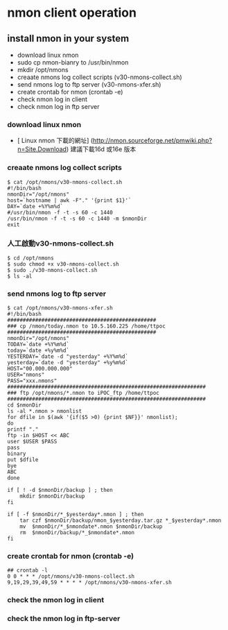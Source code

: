 # nmon client operation 


## install nmon in your system
- download linux nmon
- sudo cp nmon-bianry to /usr/bin/nmon 
- mkdir /opt/nmons
- creaate nmons log collect scripts (v30-nmons-collect.sh)
- send nmons log to ftp server (v30-nmons-xfer.sh)
- create crontab for nmon (crontab -e)
- check nmon log in client
- check nmon log in ftp server


### download linux nmon 

-  [ Linux nmon 下載的網址] (http://nmon.sourceforge.net/pmwiki.php?n=Site.Download) 建議下載16d 或16e 版本

### creaate nmons log collect scripts

```
$ cat /opt/nmons/v30-nmons-collect.sh
#!/bin/bash
nmonDir="/opt/nmons"
host=`hostname | awk -F"." '{print $1}'`
DAY=`date +%Y%m%d`
#/usr/bin/nmon -f -t -s 60 -c 1440
/usr/bin/nmon -f -t -s 60 -c 1440 -m $nmonDir
exit
```

### 人工啟動v30-nmons-collect.sh

```
$ cd /opt/nmons
$ sudo chmod +x v30-nmons-collect.sh
$ sudo ./v30-nmons-collect.sh
$ ls -al 
```

### send nmons log to ftp server

```
$ cat /opt/nmons/v30-nmons-xfer.sh
#!/bin/bash
################################################
### cp /nmon/today.nmon to 10.5.160.225 /home/ttpoc
################################################
nmonDir="/opt/nmons"
TODAY=`date +%Y%m%d`
today=`date +%y%m%d`
YESTERDAY=`date -d "yesterday" +%Y%m%d`
yesterday=`date -d "yesterday" +%y%m%d`
HOST="00.000.000.000"
USER="nmons"
PASS="xxx.nmons"
################################################################
### ftp /opt/nmons/*.nmon to iPOC_ftp /home/ttpoc
################################################################
cd $nmonDir
ls -al *.nmon > nmonlist
for dfile in $(awk '{if($5 >0) {print $NF}}' nmonlist);
do
printf "."
ftp -in $HOST << ABC
user $USER $PASS
pass
binary
put $dfile
bye
ABC
done

if [ ! -d $nmonDir/backup ] ; then
    mkdir $nmonDir/backup
fi

if [ -f $nmonDir/*_$yesterday*.nmon ] ; then
    tar czf $nmonDir/backup/nmon_$yesterday.tar.gz *_$yesterday*.nmon
    mv  $nmonDir/*_$nmondate*.nmon $nmonDir/backup
    rm  $nmonDir/backup/*_$nmondate*.nmon
fi

```


### create crontab for nmon (crontab -e)

```
## crontab -l
0 0 * * * /opt/nmons/v30-nmons-collect.sh
9,19,29,39,49,59 * * * * /opt/nmons/v30-nmons-xfer.sh
```

### check the nmon log in client

### check the nmon log in ftp-server
